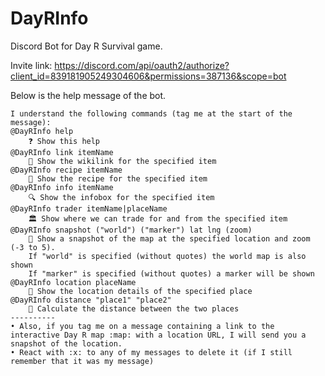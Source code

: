 # DayRInfo

Discord Bot for Day R Survival game.

Invite link: https://discord.com/api/oauth2/authorize?client_id=839181905249304606&permissions=387136&scope=bot

Below is the help message of the bot.
```
I understand the following commands (tag me at the start of the message):
@DayRInfo help
    ❓ Show this help
@DayRInfo link itemName
    🔗 Show the wikilink for the specified item
@DayRInfo recipe itemName
    📜 Show the recipe for the specified item
@DayRInfo info itemName
    🔍 Show the infobox for the specified item
@DayRInfo trader itemName|placeName
    🏛️ Show where we can trade for and from the specified item
@DayRInfo snapshot ("world") ("marker") lat lng (zoom)
    📸 Show a snapshot of the map at the specified location and zoom (-3 to 5).
    If "world" is specified (without quotes) the world map is also shown
    If "marker" is specified (without quotes) a marker will be shown
@DayRInfo location placeName
    📍 Show the location details of the specified place
@DayRInfo distance "place1" "place2"
    📐 Calculate the distance between the two places
----------
• Also, if you tag me on a message containing a link to the interactive Day R map :map: with a location URL, I will send you a snapshot of the location.
• React with :x: to any of my messages to delete it (if I still remember that it was my message)
```
